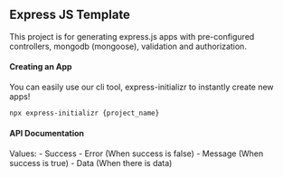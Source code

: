 ## Express JS Template

This project is for generating express.js apps with pre-configured controllers, mongodb (mongoose), validation and authorization.

#### Creating an App
You can easily use our cli tool, express-initializr to instantly create new apps!
```bash
npx express-initializr {project_name}
```

#### API Documentation
Values:
	- Success
	- Error (When success is false)
	- Message (When success is true)
	- Data (When there is data)
